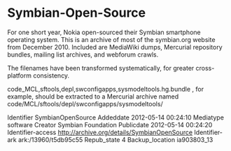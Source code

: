 # Symbian-Open-Source
For one short year, Nokia open-sourced their Symbian smartphone operating system. This is an archive of most of the symbian.org website from December 2010. Included are MediaWiki dumps, Mercurial repository bundles, mailing list archives, and webforum crawls.

The filenames have been transformed systematically, for greater cross-platform consistency.

code_MCL,sftools,depl,swconfigapps,sysmodeltools.hg.bundle , for example, should be extracted to a Mercurial archive named code/MCL/sftools/depl/swconfigapps/sysmodeltools/


Identifier SymbianOpenSource
Addeddate 2012-05-14 00:24:10
Mediatype software
Creator Symbian Foundation
Publicdate 2012-05-14 00:24:20
Identifier-access http://archive.org/details/SymbianOpenSource
Identifier-ark ark:/13960/t5db95c55
Repub_state 4
Backup_location ia903803_13
